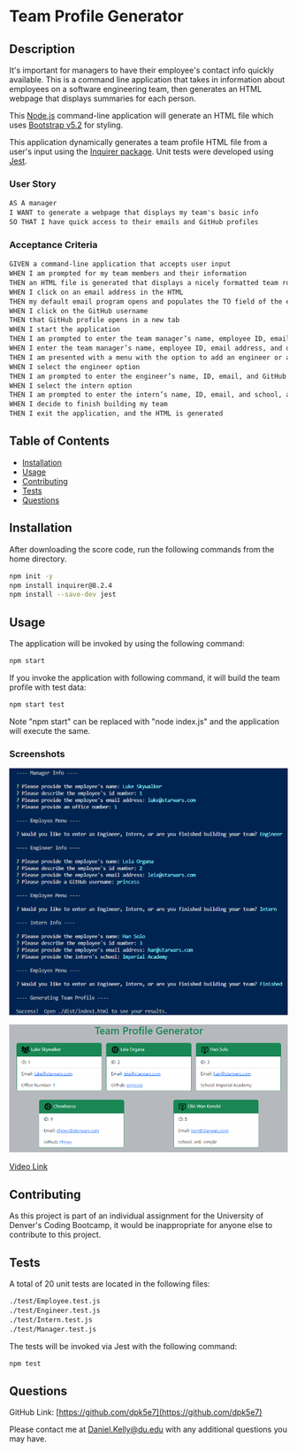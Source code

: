 # Team Profile Generator

## Description

It's important for managers to have their employee's contact info quickly available. This is a command line application that takes in information about employees on a software engineering team, then generates an HTML webpage that displays summaries for each person.

This [Node.js](https://nodejs.org/en/) command-line application will generate an HTML file which uses [Bootstrap v5.2](https://getbootstrap.com/) for styling.

This application dynamically generates a team profile HTML file from a user's input using the [Inquirer package](https://www.npmjs.com/package/inquirer/v/8.2.4). Unit tests were developed using [Jest](https://jestjs.io/).

### User Story

```md
AS A manager
I WANT to generate a webpage that displays my team's basic info
SO THAT I have quick access to their emails and GitHub profiles
```

### Acceptance Criteria

```md
GIVEN a command-line application that accepts user input
WHEN I am prompted for my team members and their information
THEN an HTML file is generated that displays a nicely formatted team roster based on user input
WHEN I click on an email address in the HTML
THEN my default email program opens and populates the TO field of the email with the address
WHEN I click on the GitHub username
THEN that GitHub profile opens in a new tab
WHEN I start the application
THEN I am prompted to enter the team manager’s name, employee ID, email address, and office number
WHEN I enter the team manager’s name, employee ID, email address, and office number
THEN I am presented with a menu with the option to add an engineer or an intern or to finish building my team
WHEN I select the engineer option
THEN I am prompted to enter the engineer’s name, ID, email, and GitHub username, and I am taken back to the menu
WHEN I select the intern option
THEN I am prompted to enter the intern’s name, ID, email, and school, and I am taken back to the menu
WHEN I decide to finish building my team
THEN I exit the application, and the HTML is generated
```

## Table of Contents

- [Installation](#installation)
- [Usage](#usage)
- [Contributing](#contributing)
- [Tests](#tests)
- [Questions](#questions)

## Installation

After downloading the score code, run the following commands from the home directory.

```bash
npm init -y
npm install inquirer@8.2.4
npm install --save-dev jest
```

## Usage

The application will be invoked by using the following command:

```bash
npm start
```

If you invoke the application with following command, it will build the team profile with test data:

```bash
npm start test
```

Note "npm start" can be replaced with "node index.js" and the application will execute the same.

### Screenshots

![Screenshot1](./assets/images/screenshot1.png)

![ScreenshotHTML](./assets/images/screenshot_html.png)

[Video Link](https://drive.google.com/file/d/1GjwUvUtFDKZYXj-uDgfaRx6NZZcrA85L/view)

## Contributing

As this project is part of an individual assignment for the University of Denver's Coding Bootcamp, it would be inappropriate for anyone else to contribute to this project.

## Tests

A total of 20 unit tests are located in the following files:

```md
./test/Employee.test.js
./test/Engineer.test.js
./test/Intern.test.js
./test/Manager.test.js
```

The tests will be invoked via Jest with the following command:

```bash
npm test
```

## Questions

GitHub Link: [https://github.com/dpk5e7](https://github.com/dpk5e7)

Please contact me at Daniel.Kelly@du.edu with any additional questions you may have.

